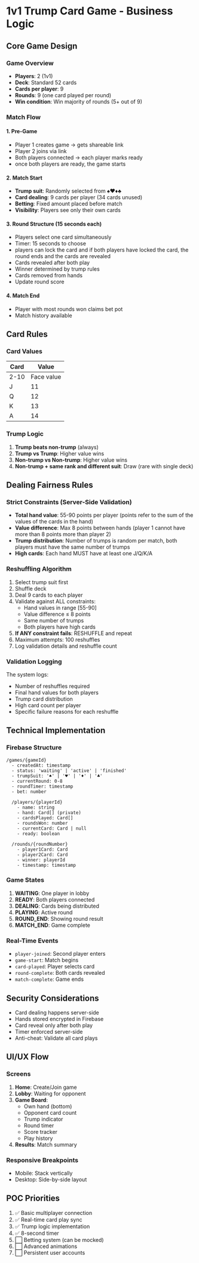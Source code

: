 # 1v1 Trump Card Game - Business Logic

## Core Game Design

### Game Overview
- **Players**: 2 (1v1)
- **Deck**: Standard 52 cards
- **Cards per player**: 9
- **Rounds**: 9 (one card played per round)
- **Win condition**: Win majority of rounds (5+ out of 9)

### Match Flow

#### 1. Pre-Game
- Player 1 creates game → gets shareable link
- Player 2 joins via link
- Both players connected → each player marks ready
- once both players are ready, the game starts

#### 2. Match Start
- **Trump suit**: Randomly selected from ♠♥♦♣
- **Card dealing**: 9 cards per player (34 cards unused)
- **Betting**: Fixed amount placed before match
- **Visibility**: Players see only their own cards

#### 3. Round Structure (15 seconds each)
- Players select one card simultaneously
- Timer: 15 seconds to choose
- players can lock the card and if both players have locked the card, the round ends and the cards are revealed
- Cards revealed after both play
- Winner determined by trump rules
- Cards removed from hands
- Update round score

#### 4. Match End
- Player with most rounds won claims bet pot
- Match history available

## Card Rules

### Card Values
| Card | Value |
|------|-------|
| 2-10 | Face value |
| J | 11 |
| Q | 12 |
| K | 13 |
| A | 14 |

### Trump Logic
1. **Trump beats non-trump** (always)
2. **Trump vs Trump**: Higher value wins
3. **Non-trump vs Non-trump**: Higher value wins
4. **Non-trump + same rank and different suit**: Draw (rare with single deck)

## Dealing Fairness Rules

### Strict Constraints (Server-Side Validation)
- **Total hand value**: 55-90 points per player (points refer to the sum of the values of the cards in the hand)
- **Value difference**: Max 8 points between hands (player 1 cannot have more than 8 points more than player 2)
- **Trump distribution**: Number of trumps is random per match, both players must have the same number of trumps
- **High cards**: Each hand MUST have at least one J/Q/K/A

### Reshuffling Algorithm
1. Select trump suit first
2. Shuffle deck
3. Deal 9 cards to each player
4. Validate against ALL constraints:
   - Hand values in range [55-90]
   - Value difference ≤ 8 points
   - Same number of trumps
   - Both players have high cards
5. **If ANY constraint fails**: RESHUFFLE and repeat
6. Maximum attempts: 100 reshuffles
7. Log validation details and reshuffle count

### Validation Logging
The system logs:
- Number of reshuffles required
- Final hand values for both players
- Trump card distribution
- High card count per player
- Specific failure reasons for each reshuffle

## Technical Implementation

### Firebase Structure
```
/games/{gameId}
  - createdAt: timestamp
  - status: 'waiting' | 'active' | 'finished'
  - trumpSuit: '♠' | '♥' | '♦' | '♣'
  - currentRound: 0-8
  - roundTimer: timestamp
  - bet: number
  
  /players/{playerId}
    - name: string
    - hand: Card[] (private)
    - cardsPlayed: Card[]
    - roundsWon: number
    - currentCard: Card | null
    - ready: boolean
  
  /rounds/{roundNumber}
    - player1Card: Card
    - player2Card: Card
    - winner: playerId
    - timestamp: timestamp
```

### Game States
1. **WAITING**: One player in lobby
2. **READY**: Both players connected
3. **DEALING**: Cards being distributed
4. **PLAYING**: Active round
5. **ROUND_END**: Showing round result
6. **MATCH_END**: Game complete

### Real-Time Events
- `player-joined`: Second player enters
- `game-start`: Match begins
- `card-played`: Player selects card
- `round-complete`: Both cards revealed
- `match-complete`: Game ends

## Security Considerations
- Card dealing happens server-side
- Hands stored encrypted in Firebase
- Card reveal only after both play
- Timer enforced server-side
- Anti-cheat: Validate all card plays

## UI/UX Flow

### Screens
1. **Home**: Create/Join game
2. **Lobby**: Waiting for opponent
3. **Game Board**: 
   - Own hand (bottom)
   - Opponent card count
   - Trump indicator
   - Round timer
   - Score tracker
   - Play history
4. **Results**: Match summary

### Responsive Breakpoints
- Mobile: Stack vertically
- Desktop: Side-by-side layout

## POC Priorities
1. ✅ Basic multiplayer connection
2. ✅ Real-time card play sync
3. ✅ Trump logic implementation
4. ✅ 8-second timer
5. ⬜ Betting system (can be mocked)
6. ⬜ Advanced animations
7. ⬜ Persistent user accounts